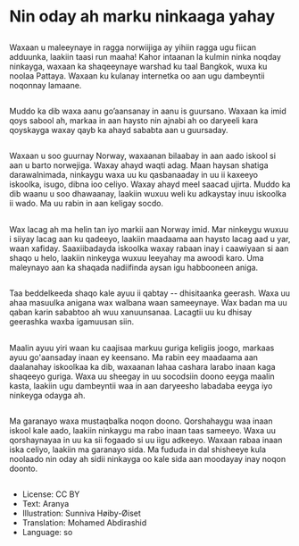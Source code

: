 # Nin oday ah marku ninkaaga yahay

##
Waxaan u maleeynaye in ragga norwiijiga ay yihiin ragga ugu fiican adduunka, laakiin taasi run maaha! Kahor intaanan la kulmin ninka noqday ninkayga, waxaan ka shaqeeynaye warshad ku taal Bangkok, wuxa ku noolaa Pattaya. Waxaan ku kulanay internetka oo aan ugu dambeyntii noqonnay lamaane.

##
Muddo ka dib waxa aanu go’aansanay in aanu is guursano. Waxaan ka imid qoys sabool ah, markaa in aan haysto nin ajnabi ah oo daryeeli kara qoyskayga waxay qayb ka ahayd sababta aan u guursaday.

##
Waxaan u soo guurnay Norway, waxaanan bilaabay in aan aado iskool si aan u barto norwejiga. Waxay ahayd waqti adag. Maan haysan shatiga darawalnimada, ninkaygu waxa uu ku qasbanaaday in uu ii kaxeeyo iskoolka, isugo, dibna ioo celiyo. Waxay ahayd meel saacad ujirta. Muddo ka dib waanu u soo dhawaanay, laakiin wuxuu weli ku adkaystay inuu iskoolka ii wado. Ma uu rabin in aan keligay socdo.

##
Wax lacag ah ma helin tan iyo markii aan Norway imid. Mar ninkeygu wuxuu i siiyay lacag aan ku qadeeyo, laakiin maadaama aan haysto lacag aad u yar, waan xafiday. Saaxiibadayda iskoolka waxay rabaan inay i caawiyaan si aan shaqo u helo, laakiin ninkeyga wuxuu leeyahay ma awoodi karo. Uma maleynayo aan ka shaqada nadiifinda aysan igu habbooneen aniga.

##
Taa beddelkeeda shaqo kale ayuu ii qabtay -- dhisitaanka geerash. Waxa uu ahaa masuulka anigana wax walbana waan sameeynaye. Wax badan ma uu qaban karin sababtoo ah wuu xanuunsanaa. Lacagtii uu ku dhisay geerashka waxba igamuusan siin.

##
Maalin ayuu yiri waan ku caajisaa markuu guriga keligiis joogo, markaas ayuu go'aansaday inaan ey keensano. Ma rabin eey maadaama aan daalanahay iskoolkaa ka dib, waxaanan lahaa cashara larabo inaan kaga shaqeeyo guriga. Waxa uu sheegay in uu socodsiin doono eeyga maalin kasta, laakiin ugu dambeyntii waa in aan daryeesho labadaba eeyga iyo ninkeyga odayga ah.

##
Ma garanayo waxa mustaqbalka noqon doono. Qorshahaygu waa inaan iskool kale aado, laakiin ninkaygu ma rabo inaan taas sameeyo. Waxa uu qorshaynayaa in uu ka sii fogaado si uu iigu adkeeyo. Waxaan rabaa inaan iska celiyo, laakiin ma garanayo sida. Ma fududa in dal shisheeye kula noolaado nin oday ah sidii ninkayga oo kale sida aan moodayay inay noqon doonto.

##
* License: CC BY
* Text: Aranya
* Illustration: Sunniva Høiby-Øiset
* Translation: Mohamed Abdirashid
* Language: so
